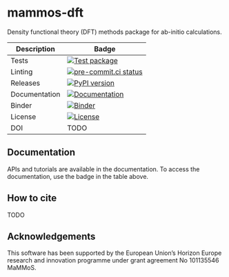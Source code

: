 # mammos-dft
Density functional theory (DFT) methods package for ab-initio calculations.

| Description   | Badge                                                                                                                                                                         |
|---------------|-------------------------------------------------------------------------------------------------------------------------------------------------------------------------------|
| Tests         | [![Test package](https://github.com/MaMMoS-project/mammos-dft/actions/workflows/test.yml/badge.svg)](https://github.com/MaMMoS-project/mammos-dft/actions/workflows/test.yml) |
| Linting       | [![pre-commit.ci status](https://results.pre-commit.ci/badge/github/mammos-project/mammos-mumag/main.svg)](https://results.pre-commit.ci/latest/github/mammos-project/mammos-dft/main)                                                                                                                                                                          |
| Releases      | [![PyPI version](https://badge.fury.io/py/mammos-dft.svg)](https://badge.fury.io/py/mammos-dft)                                                                               |
| Documentation | [![Documentation](https://img.shields.io/badge/Docs-mammos--project.github.io%2Fmammos-blue)](https://mammos-project.github.io/mammos/index.html)                                                                                                                            |
| Binder        | [![Binder](https://mybinder.org/badge_logo.svg)](https://mybinder.org/v2/gh/MaMMoS-project/mammos.git/main)                                                                   |
| License       | [![License](https://img.shields.io/badge/License-MIT-blue.svg)](https://opensource.org/licenses/MIT)                                                                                                                                                                              |
| DOI           | TODO                                                                                                                                                                          |

## Documentation

APIs and tutorials are available in the documentation. To access the documentation, use the badge in the table above.

## How to cite

TODO

## Acknowledgements

This software has been supported by the European Union’s Horizon Europe research and innovation programme under grant agreement No 101135546 MaMMoS.
